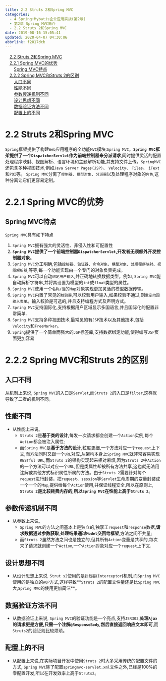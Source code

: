 ```yaml
---
title: 2.2 Struts 2和Spring MVC
categories: 
  - 4 Spring+Mybatis企业应用实战(第2版)
  - 第2章 Spring MVC简介
  - 2.2 Struts 2和Spring MVC
date: 2019-08-16 15:05:41
updated: 2020-04-07 04:30:06
abbrlink: f2817dcb
---
```

<div id='my_toc'><a href="/JavaReadingNotes/f2817dcb/#2-2-Struts-2和Spring-MVC" class="header_1">2.2 Struts 2和Spring MVC</a>&nbsp;<br><a href="/JavaReadingNotes/f2817dcb/#2-2-1-Spring-MVC的优势" class="header_1">2.2.1 Spring MVC的优势</a>&nbsp;<br><a href="/JavaReadingNotes/f2817dcb/#Spring-MVC特点" class="header_2">Spring MVC特点</a>&nbsp;<br><a href="/JavaReadingNotes/f2817dcb/#2-2-2-Spring-MVC和Struts-2的区别" class="header_1">2.2.2 Spring MVC和Struts 2的区别</a>&nbsp;<br><a href="/JavaReadingNotes/f2817dcb/#入口不同" class="header_2">入口不同</a>&nbsp;<br><a href="/JavaReadingNotes/f2817dcb/#性能不同" class="header_2">性能不同</a>&nbsp;<br><a href="/JavaReadingNotes/f2817dcb/#参数传递机制不同" class="header_2">参数传递机制不同</a>&nbsp;<br><a href="/JavaReadingNotes/f2817dcb/#设计思想不同" class="header_2">设计思想不同</a>&nbsp;<br><a href="/JavaReadingNotes/f2817dcb/#数据验证方法不同" class="header_2">数据验证方法不同</a>&nbsp;<br><a href="/JavaReadingNotes/f2817dcb/#配置上的不同" class="header_2">配置上的不同</a>&nbsp;<br></div>
<style>.header_1{margin-left: 1em;}.header_2{margin-left: 2em;}.header_3{margin-left: 3em;}.header_4{margin-left: 4em;}.header_5{margin-left: 5em;}.header_6{margin-left: 6em;}</style>
<!--more-->
<script>if (navigator.platform.search('arm')==-1){document.getElementById('my_toc').style.display = 'none';}var e,p = document.getElementsByTagName('p');while (p.length>0) {e = p[0];e.parentElement.removeChild(e);}</script>

<!--end-->
# 2.2 Struts 2和Spring MVC
`Spring`框架提供了构建`Web`应用程序的全功能`MVC`模块:`Spring MVC`。**`Spring MVC`框架提供了一个`DispatcherServlet`作为前端控制器来分派请求**,同时提供灵活的配置处理程序映射、视图解析、语言环境和主题解析功能,并支持文件上传。`SpringMVC`还包含多种视图技术,例如`Java Server Pages(JSP)`、 `Velocity`、 `Tiles`、 `iText`和`POI`等。 `Spring MVC`分离了`控制器`、`模型对象`、`分派器`以及处理程序对象的`角色`,这种分离让它们更容易定制。
# 2.2.1 Spring MVC的优势
## Spring MVC特点
`Spring MVC`具有如下特点
1. `Spring MVC`拥有强大的灵活性、非侵入性和可配置性
2. **`Spring MVC`提供了一个前端控制器`DispatcherServlet`,开发者无须额外开发控制器对象**。
3. `Spring MVC`分工明确,包括`控制器`、`验证器`、`命令对象`、`模型对象`、`处理程序映射`、`视图解析器`,等等,每一个功能实现由一个专门的对象负责完成。
4. `Spring MVC`可以自动`绑定用户输入`,并正确地转换数据类型。例如, `Spring MVC`能自动解析字符串,并将其设置为模型的`int`或`float`类型的属性。
5. `Spring MVC`使用一个`名称/值`的`Map`对象实现更加灵活的模型数据传输。
6. `Spring MVC`内置了常见的`校验器`,可以校验用户输入,如果校验不通过,则`重定向回输入表单`。输入校验是可选的,并且支持编程方式及声明方式。
7. `Spring MVC`支持国际化,支持根据用户区域显示多国语言,并且国际化的配置非常简单.
8. `Spring MVC`支持多种视图技术,最常见的有`JSP`技术以及其他技术,包括`Velocity`和`FreeMarker`。
9. `Spring`提供了一个简单而强大的`JSP`标签库,支持数据绑定功能,使得编写`JSP`页面更加容易

# 2.2.2 Spring MVC和Struts 2的区别
## 入口不同
从机制上来说, `Spring MVC`的入口是`Servlet`,而`Struts 2`的入口是`filter`,这样就导致了二者的机制不同。

## 性能不同
- 从性能上来说,
  - `Struts 2`是**基于类的设计**,每发一次请求都会创建一个`Action`实例,每个`Action`都会被注入属性;
  - 而`Spring MVC`是**基于方法的设计**,粒度更细,一个方法对应一个`request`上下文,而方法同时又跟一个`URL`对应,从架构本身上`Spring MVC`就非常容易实现`RESTful URL`,而`Struts 2`的架构实现起来相对麻烦,因为`Struts 2`中`Action`的一个方法可以对应一个`URL`,但是类属性却被所有方法共享,这也就无法用注解或其他方式标识属性所属的方法。由于`Struts 2`需要针对每个`request`进行封装，把`request`、`session`等`Servlet`生命周期的变量封装成一个一个的`Map`,提供给每个`Action`使用,并保证线程安全,所以在原则上, **`Struts 2`是比较耗费内存的,所以`Spring MVC`在性能上高于`Struts 2`**。

## 参数传递机制不同
- 从参数上来说, 
  - `Spring MVC`的方法之间基本上是独立的,独享工`request`和`response`数据,**请求数据通过参数获取**,**处理结果通过`Model`交回给框架**,方法之间不共量;
  - 而`Struts 2`虽然方法之间也是独立的,但其所有`Action`变量是共享的,每次来了请求就创建一个`Action`,一个`Action`对象对应一个`request`上下文.

## 设计思想不同
- 从设计思想上来说, `Strut s2`使用的是`拦截器`(`Interceptor`)机制,而`Spring MVC`使用的是独立的`AOP`方式,这样导致**`Struts 2`的配置文件量还是比`Spring MVC`大,`Spring MVC`的使用更加简洁**。

## 数据验证方法不同
- 从数据验证上来说, `Spring MVC`的验证功能是一个亮点,支持`JSR303`,**处理`Ajax`的请求更是方便,只需一个注解`@ResponseBody`,然后直接返回响应文本即可**,而`Struts2`的验证则比较烦琐。

## 配置上的不同
- 从配置上来说,在实际项目开发中使用`Struts 2`时大多采用传统的配置文件的方式, `Spring MVC`除了配置`springmvc-servlet.xml`文件之外,已经是100%的零配置开发,所以在开发效率上高于`Struts2`。
